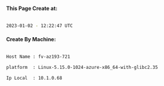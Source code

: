 
   
#### This Page Create at:

```bash

2023-01-02 - 12:22:47 UTC

```

#### Create By Machine:

```bash

Host Name : fv-az193-721

platform  : Linux-5.15.0-1024-azure-x86_64-with-glibc2.35

Ip Local  : 10.1.0.68

```

